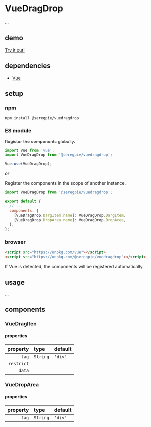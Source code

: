 # VueDragDrop

...

## demo

[Try it out!](https://seregpie.github.io/VueDragDrop/)

## dependencies

- [Vue](https://github.com/vuejs/vue)

## setup

### npm

```shell
npm install @seregpie/vuedragdrop
```

### ES module

Register the components globally.

```javascript
import Vue from 'vue';
import VueDragDrop from '@seregpie/vuedragdrop';

Vue.use(VueDragDrop);
```

*or*

Register the components in the scope of another instance.

```javascript
import VueDragDrop from '@seregpie/vuedragdrop';

export default {
  // ...
  components: {
    [VueDragDrop.DargItem.name]: VueDragDrop.DargItem,
    [VueDragDrop.DropArea.name]: VueDragDrop.DropArea,
  },
};
```

### browser

```html
<script src="https://unpkg.com/vue"></script>
<script src="https://unpkg.com/@seregpie/vuedragdrop"></script>
```

If Vue is detected, the components will be registered automatically.

## usage

...

## components

### VueDragIten

#### properties

| property | type | default |
| ---: | :--- | :--- |
| `tag` | `String` | `'div'` |
| `restrict` | | |
| `data` | | |

### VueDropArea

#### properties

| property | type | default |
| ---: | :--- | :--- |
| `tag` | `String` | `'div'` |
